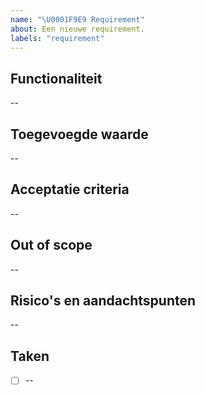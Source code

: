 ```yaml
---
name: "\U0001F9E9 Requirement"
about: Een nieuwe requirement.
labels: "requirement"
---
```


## Functionaliteit

--

## Toegevoegde waarde

--

## Acceptatie criteria

--

## Out of scope

--

## Risico's en aandachtspunten

--

## Taken

- [ ] --
